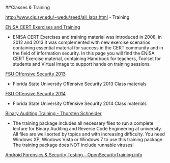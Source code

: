 ##Classes & Training






http://www.cis.syr.edu/~wedu/seed/all_labs.html - Training






[ENISA CERT Exercises and Training](http://www.enisa.europa.eu/activities/cert/support/exercise)
* ENISA CERT Exercises and training material was introduced in 2008, in 2012 and 2013 it was complemented with new exercise scenarios containing essential material for success in the CERT community and in the field of information security. In this page you will find the ENISA CERT Exercise material, containing Handbook for teachers, Toolset for students and Virtual Image to support hands on training sessions. 

[FSU Offensive Security 2013](http://www.cs.fsu.edu/~redwood/OffensiveSecurity/)
* Florida State University Offensive Security 2013 Class materials

[FSU Offensive Security 2014](http://www.cs.fsu.edu/~redwood/OffensiveComputerSecurity/)
* Florida State University Offensive Security 2014 Class materials

[Binary Auditing Training - Thorsten Schneider](http://www.binary-auditing.com/)
* The training package includes all necessary files to run a complete lecture for Binary Auditing and Reverse Code Engineering at university. All files are well sorted by topics and with increasing difficulty. You need Windows XP, Windows Vista or Windows 7 to use this training package. The training package does NOT include runnable viruses! 

[Android Forensics & Security Testing - OpenSecurityTraining.info](http://opensecuritytraining.info/AndroidForensics.html)







































